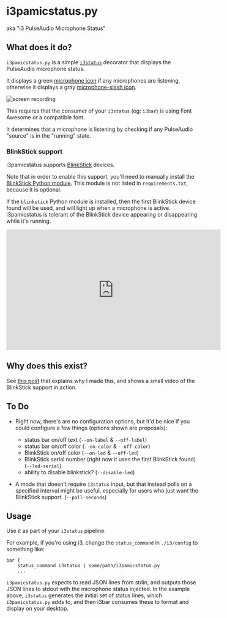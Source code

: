 # i3pamicstatus.py

aka "i3 PulseAudio Microphone Status"

## What does it do?

`i3pamicstatus.py` is a simple
[`i3status`](https://i3wm.org/docs/i3status.html) decorator that displays the
PulseAudio microphone status.

It displays a green 
[microphone icon](https://fontawesome.com/icons/microphone?s=solid&f=classic)
if any microphones are listening, otherwise it displays a gray
[microphone-slash icon](https://fontawesome.com/icons/microphone-slash?s=solid&f=classic).

![screen recording](status-bar.gif)

This requires that the consumer of your `i3status` (eg: `i3bar`) is using Font
Awesome or a compatible font.

It determines that a microphone is listening by checking if any PulseAudio
"source" is in the "running" state.


### BlinkStick support

i3pamicstatus supports [BlinkStick](https://www.blinkstick.com/) devices.

Note that in order to enable this support, you'll need to manually install the
[BlinkStick Python module](https://pypi.org/project/BlinkStick/). This module
is not listed in `requirements.txt`, because it is optional.

If the `blinkstick` Python module is installed, then the first BlinkStick
device found will be used, and will light up when a microphone is active.
i3pamicstatus is tolerant of the BlinkStick device appearing or disappearing
while it's running.

<iframe width="560" height="315" src="https://www.youtube.com/embed/D7ecg1Aq54k?si=AM_VgcpsAT_O_wLN" title="i3pamicstatus BlinkStick Demo" frameborder="0" allow="accelerometer; autoplay; clipboard-write; encrypted-media; gyroscope; picture-in-picture; web-share" referrerpolicy="strict-origin-when-cross-origin" allowfullscreen></iframe>

## Why does this exist?

See [this post](https://oldbytes.space/@xenomachina/109321893672994770) that
explains why I made this, and shows a small video of the BlinkStick support in
action.


## To Do

- Right now, there's are no configuration options, but it'd be nice if you
  could configure a few things (options shown are proposals):
    - status bar on/off text (`--on-label` & `--off-label`)
    - status bar on/off color (`--on-color` & `--off-color`)
    - BlinkStick on/off color (`--on-led` & `--off-led`)
    - BlinkStick serial number (right now it uses the first BlinkStick found)
      (`--led-serial`)
    - ability to disable blinkstick? (`--disable-led`)

- A mode that doesn't require `i3status` input, but that instead polls on a
  specified interval might be useful, especially for users who just want the
  BlinkStick support. (`--poll-seconds`)

## Usage

Use it as part of your `i3status` pipeline.

For example, if you're using i3, change the `status_command` in `./i3/config`
to something like:

``` config
bar {
    status_command i3status | some/path/i3pamicstatus.py
    ...
```

`i3pamicstatus.py` expects to read JSON lines from stdin, and outputs those
JSON lines to stdout with the microphone status injected. In the example above,
`i3status` generates the initial set of status lines, which `i3pamicstatus.py`
adds to, and then i3bar consumes these to format and display on your desktop.
